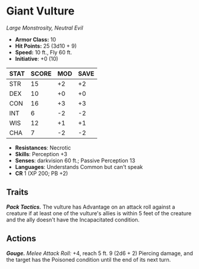 # Giant Vulture

*Large Monstrosity, Neutral Evil*

- **Armor Class:** 10
- **Hit Points:** 25 (3d10 + 9)
- **Speed:** 10 ft., Fly 60 ft.
- **Initiative**: +0 (10)

|STAT|SCORE|MOD|SAVE|
| --- | --- | --- | ---- |
| STR | 15 | +2 | +2 |
| DEX | 10 | +0 | +0 |
| CON | 16 | +3 | +3 |
| INT | 6 | -2 | -2 |
| WIS | 12 | +1 | +1 |
| CHA | 7 | -2 | -2 |

- **Resistances**: Necrotic
- **Skills**: Perception +3
- **Senses**: darkvision 60 ft.; Passive Perception 13
- **Languages**: Understands Common but can't speak
- **CR** 1 (XP 200; PB +2)

## Traits

***Pack Tactics.*** The vulture has Advantage on an attack roll against a creature if at least one of the vulture's allies is within 5 feet of the creature and the ally doesn't have the Incapacitated condition.


## Actions

***Gouge.*** *Melee Attack Roll:* +4, reach 5 ft. 9 (2d6 + 2) Piercing damage, and the target has the Poisoned condition until the end of its next turn.

